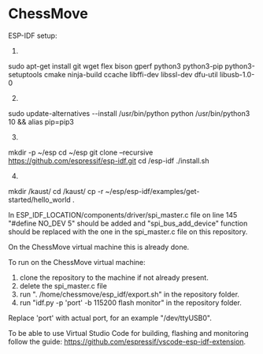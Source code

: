 # ChessMove

ESP-IDF setup:

1) 
sudo apt-get install git wget flex bison gperf python3 python3-pip python3-setuptools cmake ninja-build ccache libffi-dev libssl-dev dfu-util libusb-1.0-0 

2) 
sudo update-alternatives --install /usr/bin/python python /usr/bin/python3 10 && alias pip=pip3

3) 
mkdir -p ~/esp 
cd ~/esp 
git clone –recursive https://github.com/espressif/esp-idf.git 
cd /esp-idf 
./install.sh 

4)
mkdir /kaust/ 
cd /kaust/ 
cp -r ~/esp/esp-idf/examples/get-started/hello_world . 


In ESP_IDF_LOCATION/components/driver/spi_master.c file on line 145 "#define NO_DEV 5" should be added and "spi_bus_add_device" function should be replaced with the one in the spi_master.c file on this repository.

On the ChessMove virtual machine this is already done.

To run on the ChessMove virtual machine:

1) clone the repository to the machine if not already present.
2) delete the spi_master.c file
3) run ". /home/chessmove/esp_idf/export.sh" in the repository folder.
4) run "idf.py -p 'port' -b 115200 flash monitor" in the repository folder.
  
Replace 'port' with actual port, for an example "/dev/ttyUSB0".

To be able to use Virtual Studio Code for building, flashing and monitoring follow the guide: https://github.com/espressif/vscode-esp-idf-extension.
